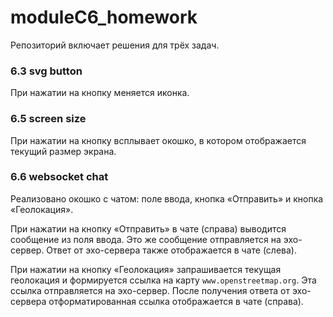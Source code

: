 # moduleC6_homework

Репозиторий включает решения для трёх задач.

### 6.3 svg button
При нажатии на кнопку меняется иконка.

### 6.5 screen size
При нажатии на кнопку всплывает окошко, в котором отображается текущий размер экрана.

### 6.6 websocket chat
Реализовано окошко с чатом: поле ввода, кнопка «Отправить» и кнопка «Геолокация».  
  
При нажатии на кнопку «Отправить» в чате (справа) выводится сообщение из поля ввода. Это же сообщение отправляется на эхо-сервер. Ответ от эхо-сервера также отображается в чате (слева).  
  
При нажатии на кнопку «Геолокация» запрашивается текущая геолокация и формируется ссылка на карту `www.openstreetmap.org`. Эта ссылка отправляется на эхо-сервер. После получения ответа от эхо-сервера отформатированная ссылка отображается в чате (справа).

